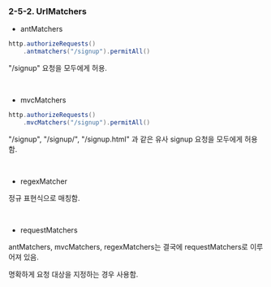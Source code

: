 ### 2-5-2. UrlMatchers

- antMatchers

```java
http.authorizeRequests()
    .antmatchers("/signup").permitAll()
```

"/signup" 요청을 모두에게 허용.

<br>

- mvcMatchers

```java
http.authorizeRequests()
    .mvcMatchers("/signup").permitAll()
```

"/signup", "/signup/", "/signup.html" 과 같은 유사 signup 요청을 모두에게 허용함.

<br>

- regexMatcher

정규 표현식으로 매칭함.

<br>

- requestMatchers

antMatchers, mvcMatchers, regexMatchers는 결국에 requestMatchers로 이루어져 있음. 

명확하게 요청 대상을 지정하는 경우 사용함.